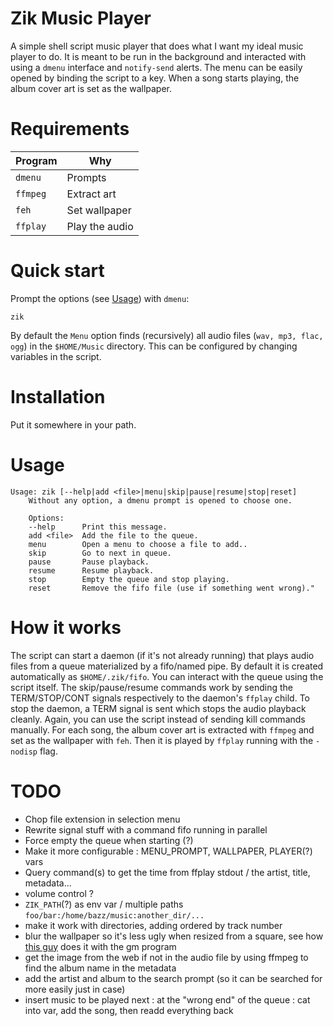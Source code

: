 # Zik Music Player
A simple shell script music player that does what I want my ideal music player to do.
It is meant to be run in the background and interacted with using a `dmenu` interface and `notify-send` alerts. The menu can be easily opened by binding the script to a key.
When a song starts playing, the album cover art is set as the wallpaper.

# Requirements
| Program  | Why               |
|----------|-------------------|
| `dmenu`  | Prompts           |
| `ffmpeg` | Extract art       |
| `feh`    | Set wallpaper     |
| `ffplay` | Play the audio    |

# Quick start
Prompt the options (see [Usage](#usage)) with `dmenu`:
```
zik
```

By default the `Menu` option finds (recursively) all audio files (`wav, mp3, flac, ogg`) in the `$HOME/Music` directory. This can be configured by changing variables in the script.


# Installation
Put it somewhere in your path. 

# Usage
```
Usage: zik [--help|add <file>|menu|skip|pause|resume|stop|reset]
    Without any option, a dmenu prompt is opened to choose one.

    Options:
    --help      Print this message.
    add <file>  Add the file to the queue.
    menu        Open a menu to choose a file to add..
    skip        Go to next in queue.
    pause       Pause playback.
    resume      Resume playback.
    stop        Empty the queue and stop playing.
    reset       Remove the fifo file (use if something went wrong)."
```

# How it works
The script can start a daemon (if it's not already running) that plays audio files from a queue materialized by a fifo/named pipe. By default it is created automatically as `$HOME/.zik/fifo`. You can interact with the queue using the script itself.
The skip/pause/resume commands work by sending the TERM/STOP/CONT signals respectively to the daemon's `ffplay` child. To stop the daemon, a TERM signal is sent which stops the audio playback cleanly. Again, you can use the script instead of sending kill commands manually.
For each song, the album cover art is extracted with `ffmpeg` and set as the wallpaper with `feh`. Then it is played by `ffplay` running with the `-nodisp` flag.

# TODO
- Chop file extension in selection menu
- Rewrite signal stuff with a command fifo running in parallel
- Force empty the queue when starting (?)
- Make it more configurable : MENU_PROMPT, WALLPAPER, PLAYER(?) vars
- Query command(s) to get the time from ffplay stdout / the artist, title, metadata...
- volume control ?
- `ZIK_PATH`(?) as env var / multiple paths `foo/bar:/home/bazz/music:another_dir/...`
- make it work with directories, adding ordered by track number
- blur the wallpaper so it's less ugly when resized from a square, see how [this guy](https://github.com/rstacruz/feh-blur-wallpaperu) does it with the gm program
- get the image from the web if not in the audio file by using ffmpeg to find the album name in the metadata
- add the artist and album to the search prompt (so it can be searched for more easily just in case)
- insert music to be played next : at the "wrong end" of the queue : cat into var, add the song, then readd everything back

